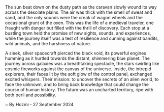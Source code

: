 
The sun beat down on the dusty path as the caravan slowly wound its way across the desolate plains. The air was thick with the smell of sweat and sand, and the only sounds were the creak of wagon wheels and the occasional grunt of the oxen. This was the life of a medieval traveler, one fraught with danger but filled with the thrill of discovery. Each stop at a bustling town held the promise of new sights, sounds, and experiences, while the journey itself was a test of resilience and cunning against bandits, wild animals, and the harshness of nature.

A sleek, silver spacecraft pierced the black void, its powerful engines humming as it hurtled towards the distant, shimmering blue planet. The journey across galaxies was a breathtaking spectacle, the stars swirling like cosmic fireworks against the canvas of the universe. Inside, the intrepid explorers, their faces lit by the soft glow of the control panel, exchanged excited whispers. Their mission: to uncover the secrets of an alien world, to face the unknown, and to bring back knowledge that could change the course of human history. The future was an uncharted territory, ripe with both peril and possibility. 

~ By Hozmi - 27 September 2024
